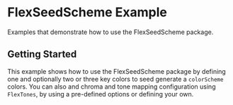 # FlexSeedScheme Example

Examples that demonstrate how to use the FlexSeedScheme package.

## Getting Started

This example shows how to use the FlexSeedScheme package by defining one and optionally two 
or three key colors to seed generate a `colorScheme` colors. You can also and chroma and tone
mapping configuration using `FlexTones`, by using a pre-defined options or defining your own.

